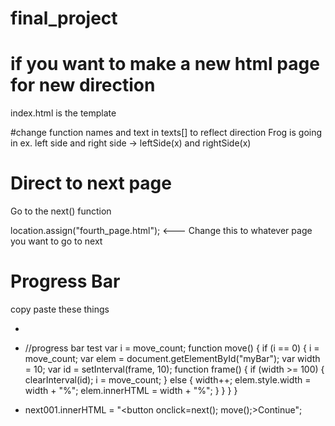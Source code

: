 # final_project

# if you want to make a new html page for new direction
  index.html is the template
  
#change function names and text in texts[] to reflect direction Frog is going in
ex. left side and right side -> leftSide(x) and rightSide(x)
  
     
# Direct to next page
  Go to the next() function
  
   location.assign("fourth_page.html"); <--- Change this to whatever page you want to go to next
   
  # Progress Bar
  
  copy paste these things
  
  - <div id="myProgress">
        <div id="myBar"></div>
  
  - //progress bar test
        var i = move_count;
        function move() {
          if (i == 0) {
            i = move_count;
            var elem = document.getElementById("myBar");
            var width = 10;
            var id = setInterval(frame, 10);
            function frame() {
              if (width >= 100) {
                clearInterval(id);
                i = move_count;
              } else {
                width++;
                elem.style.width = width + "%";
                elem.innerHTML = width  + "%";
              }
            }
          }
        }
  
  - next001.innerHTML = "<button onclick=next(); move();>Continue</button>";
  
 
